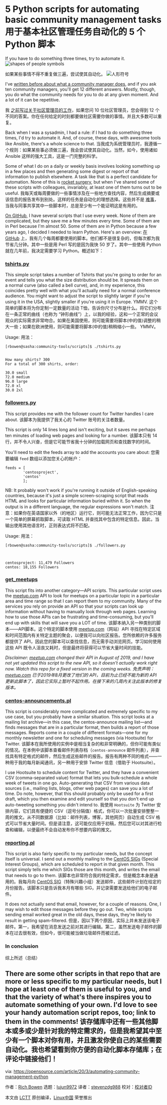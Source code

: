 [#]: collector: (lujun9972)
[#]: translator: (stevenzdg988)
[#]: reviewer: ( )
[#]: publisher: ( )
[#]: url: ( )
[#]: subject: (5 Python scripts for automating basic community management tasks)
[#]: via: (https://opensource.com/article/20/3/automating-community-management-python)
[#]: author: (Rich Bowen https://opensource.com/users/rbowen)

5 Python scripts for automating basic community management tasks
用于基本社区管理任务自动化的 5 个 Python 脚本
======
If you have to do something three times, try to automate it.
![shapes of people symbols][1]

如果某些事情不得不重复做三遍，尝试使其自动化。
![人形符号][1]

I've [written before about what a community manager does][2], and if you ask ten community managers, you'll get 12 different answers. Mostly, though, you do what the community needs for you to do at any given moment. And a lot of it can be repetitive.

我 [之前写过关于社区管理员的工作][2]，如果您问 10 位社区管理员，您会得到 12 个不同的答案。你在任何给定的时刻都要做社区需要你做的事情。并且大多数可以重复。

Back when I was a sysadmin, I had a rule: if I had to do something three times, I'd try to automate it. And, of course, these days, with awesome tools like Ansible, there's a whole science to that.
当我成为系统管理员时，我遵循一个规则：如果某些事必须做三遍，我会尝试使其自动化。当然，如今，使用诸如 Ansible 这样的强大工具，这是一门完整的科学。

Some of what I do on a daily or weekly basis involves looking something up in a few places and then generating some digest or report of that information to publish elsewhere. A task like that is a perfect candidate for automation. None of this is [rocket surgery][3], but when I've shared some of these scripts with colleagues, invariably, at least one of them turns out to be useful.
我每天或每周要做的一些事情涉及在一些地方查找内容，然后生成摘要或该信息的报告发布到别处。这样的任务是自动化的理想选择。这些并不是 [难事][3]，当我与同事共享其中一些脚本时，总是至少有一个能证明这是有用的。

[On GitHub][4], I have several scripts that I use every week. None of them are complicated, but they save me a few minutes every time. Some of them are in Perl because I'm almost 50. Some of them are in Python because a few years ago, I decided I needed to learn Python. Here's an overview:
[在 GitHub][4] 上，我有几个每周都要使用的脚本。他们都不是很复杂的，但每次都为我节省几分钟。其中一些是用 Perl 写的是因为我快 50 岁了。其中一些使用 Python 就在几年前，我决定需要学习 Python。概述如下：

### **[tshirts.py][5]**

This simple script takes a number of Tshirts that you're going to order for an event and tells you what the size distribution should be. It spreads them on a normal curve (also called a bell curve), and, in my experience, this coincides pretty well with what you'll actually need for a normal conference audience. You might want to adjust the script to slightly larger if you're using it in the USA, slightly smaller if you're using it in Europe. YMMV.
这个简单的脚本将为你定制一定数量的活动 T恤，告诉你尺寸分布是什么。将它们分布在一条正常的曲线（也称为 “钟形曲线”）上，以我的经验，这和一个正常的会议观众的实际需求非常吻合。如果在美国使用，则可能需要将脚本(中的值)调整的稍大一些；如果在欧洲使用，则可能需要将脚本(中的值)稍稍缩小一些。 YMMV。

Usage:
用法：

```
[rbowen@sasha:community-tools/scripts]$ ./tshirts.py                                                                                                                                                          
How many shirts? 300
For a total of 300 shirts, order:

30.0 small
72.0 medium
96.0 large
72.0 xl
30.0 2xl
```

### **[followers.py][6]**

This script provides me with the follower count for Twitter handles I care about.
该脚本为我提供了我关心的 Twitter 账号的关注者数量。

This script is only 14 lines long and isn't exciting, but it saves me perhaps ten minutes of loading web pages and looking for a number.
该脚本只有 14 行，并不令人兴奋，但是它可能节省我十分钟的加载网页和查找数字的时间。

You'll need to edit the feeds array to add the accounts you care about:
您需要编辑 `feed` 数组以添加您关心的帐户：

```
feeds = [
        'centosproject',
        'centos'
        ];
```

NB: It probably won't work if you're running it outside of English-speaking countries, because it's just a simple screen-scraping script that reads HTML and looks for particular information buried within it. So when the output is in a different language, the regular expressions won't match.
注意：如果你在英语国家以外（的地区）运行它，则可能无法正常工作，因为它只是一个简单的屏幕抓取脚本，可读取 HTML 并查找其中包含的特定信息。因此，当输出使用其他语言时，正则表达式将不匹配。

Usage:
用法：

```
[rbowen@sasha:community-tools/scripts]$ ./followers.py                                                                                                                                                                          
centosproject: 11,479 Followers
centos: 18,155 Followers
```

### **[get_meetups][7]**

This script fits into another category—API scripts. This particular script uses the [meetup.com][8] API to look for meetups on a particular topic in a particular area and time range so that I can report them to my community. Many of the services you rely on provide an API so that your scripts can look up information without having to manually look through web pages. Learning how to use those APIs can be frustrating and time-consuming, but you'll end up with skills that will save you a LOT of time.
该脚本纳入另一种类别的脚本——API脚本。这个特定的脚本使用 [meetup.com][8]（网站）API 寻找在特定区域和时间范围内有关特定主题的聚会，以便我可以向社区报告。您所依赖的许多服务都提供了 API，因此您的脚本可以查找信息，而无需手动浏览网页。学习如何使用这些 API 既令人沮丧又耗时，但是最终将获得可以节省大量时间的技能。

_Disclaimer: [meetup.com][8] changed their API in August of 2019, and I have not yet updated this script to the new API, so it doesn't actually work right now. Watch this repo for a fixed version in the coming weeks._
_免责声明：[meetup.com][8] 已于2019年8月更改了他们的 API，目前为止已经不能为新的 API 更新此脚本了，因此它实际上暂时不起作用。在接下来的几周内关注此版本的修复版本。_

### **[centos-announcements.pl][9]**

This script is considerably more complicated and extremely specific to my use case, but you probably have a similar situation. This script looks at a mailing list archive—in this case, the centos-announce mailing list—and finds messages that are in a particular format, then builds a report of those messages. Reports come in a couple of different formats—one for my monthly newsletter and one for scheduling messages (via Hootsuite) for Twitter.
该脚本在我所使用的实例中是相当复杂的和非常明确的，但你可能有类似的情况。在本例中该脚本查看邮件列表存档（`centos-announce` 邮件列表），并查找具有特定格式的邮件，然后生成这些邮件的报告。报告有两种不同的格式——一种用于我的每月新闻通讯，另一种用于安排 Twitter 信息（借助于 Hootsuite）。

I use Hootsuite to schedule content for Twitter, and they have a convenient CSV (comma-separated value) format that lets you bulk-schedule a whole week of tweets in one go. Auto-generating that CSV from various data sources (i.e., mailing lists, blogs, other web pages) can save you a lot of time. Do note, however, that this should probably only be used for a first draft, which you then examine and edit yourself so that you don't end up auto-tweeting something you didn't intend to.
我使用 `Hootsuite` 为 Twitter 安排内容，它们具有便捷的 CSV（逗号分隔值）格式，你可以一次批量安排整整一周的推文。从不同数据源（比如：邮件列表，博客，其他网页）自动生成 CSV 格式可以节省大量时间。但是请注意，这可能仅应用于初稿，然后您可以对其进行检查和编辑，以便最终不会自动发布你不想要内容的推文。
### **[reporting.pl][10]**

This script is also fairly specific to my particular needs, but the concept itself is universal. I send out a monthly mailing to the [CentOS SIGs][11] (Special Interest Groups), which are scheduled to report in that given month. This script simply tells me which SIGs those are this month, and writes the email that needs to go to them.
该脚本也非常符合我的特定需求，但是概念本身是通用的。我每月向 [CentOS SIG][11]（特殊兴趣小组）发送邮件，这些邮件计划在给定的月份报告。该脚本只是告诉我本月有哪些 SIG，并记录需要发送给他们的电子邮件。

It does not actually send that email, however, for a couple of reasons. One, I may wish to edit those messages before they go out. Two, while scripts sending email worked great in the old days, these days, they're likely to result in getting spam-filtered.
但是，因以下两个原因，实际上并未发送该电子邮件。第一，我希望在消息发送之前对其进行编辑。第二，虽然发送电子邮件的脚本在过去很有效，但如今，很可能被当做垃圾邮件而被过滤。
### In conclusion
综上所述（总结）

There are some other scripts in that repo that are more or less specific to my particular needs, but I hope at least one of them is useful to you, and that the variety of what's there inspires you to automate something of your own. I'd love to see your handy automation script repos, too; link to them in the comments!
该存储库中还有一些其他脚本或多或少是针对我的特定需求的，但是我希望其中至少有一个脚本对你有用，并且激发你使自己的某些需要自动化。我也希望看到你方便的自动化脚本存储库；在评论中链接他们！
--------------------------------------------------------------------------------

via: https://opensource.com/article/20/3/automating-community-management-python

作者：[Rich Bowen][a]
选题：[lujun9972][b]
译者：[stevenzdg988](https://github.com/stevenzdg988)
校对：[校对者ID](https://github.com/校对者ID)

本文由 [LCTT](https://github.com/LCTT/TranslateProject) 原创编译，[Linux中国](https://linux.cn/) 荣誉推出

[a]: https://opensource.com/users/rbowen
[b]: https://github.com/lujun9972
[1]: https://opensource.com/sites/default/files/styles/image-full-size/public/lead-images/Open%20Pharma.png?itok=GP7zqNZE (shapes of people symbols)
[2]: http://drbacchus.com/what-does-a-community-manager-do/
[3]: https://6dollarshirts.com/rocket-surgery
[4]: https://github.com/rbowen/centos-community-tools/tree/master/scripts
[5]: https://github.com/rbowen/centos-community-tools/blob/master/scripts/tshirts.py
[6]: https://github.com/rbowen/centos-community-tools/blob/master/scripts/followers.py
[7]: https://github.com/rbowen/centos-community-tools/blob/master/scripts/get_meetups
[8]: http://meetup.com
[9]: https://github.com/rbowen/centos-community-tools/blob/master/scripts/centos-announcements.pl
[10]: https://github.com/rbowen/centos-community-tools/blob/master/scripts/sig_reporting/reporting.pl
[11]: https://wiki.centos.org/SpecialInterestGroup
